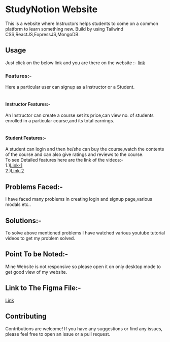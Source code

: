# StudyNotion Website

This is a website where Instructors helps students to come on a common platform to learn something new. Build by using Tailwind CSS,ReactJS,ExpressJS,MongoDB.

## Usage

Just click on the below link and you are there on the website :- <a href="https://study-notion-frontend-mocha.vercel.app/">link</a>

### Features:-
Here a particular user can signup as a Instructor or a Student.<br>
<br>
#### Instructor Features:-
An Instructor can create a course set its price,can view no. of students enrolled in a particular course,and its total earnings.<br>
<br>
#### Student Features:-
A student can login and then he/she can buy the course,watch the contents of the course and can also give ratings and reviews to the course.<br>
To see Detailed features here are the link of the videos:-<br>
1.)<a href="https://youtu.be/5QU0-YteATg?feature=shared">Link-1</a><br>
2.)<a href="https://youtu.be/WmfIGhMAUb0?feature=shared">Link-2</a>

## Problems Faced:-
I have faced many problems in creating login and signup page,various modals etc..

## Solutions:-
To solve above mentioned problems I have watched various youtube tutorial videos to get my problem solved.

## Point To be Noted:-

Mine Website is not responsive so please open it on only desktop mode to get good view of my website.

## Link to The Figma File:-
<a href="https://www.figma.com/file/Mikd0FjHKAofUlWQSi70nf/StudyNotion_shared.">Link</a>



## Contributing

Contributions are welcome! If you have any suggestions or find any issues, please feel free to open an issue or a pull request.
